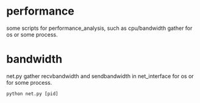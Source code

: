 # performance
some scripts for performance_analysis, such as cpu/bandwidth gather for os or some process.

# bandwidth

net.py gather recvbandwidth and sendbandwidth in net_interface for os or for some process.

```
python net.py [pid]
```
